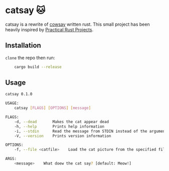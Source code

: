 # catsay :cat:

catsay is a rewrite of [cowsay](https://en.wikipedia.org/wiki/Cowsay) written rust. This small project has been heavily inspired by [Practical Rust Projects](https://www.apress.com/gp/book/9781484255988).

## Installation
`clone` the repo then run:
```bash
    cargo build --release
```
## Usage
```bash
catsay 0.1.0

USAGE:
    catsay [FLAGS] [OPTIONS] [message]

FLAGS:
    -d, --dead       Makes the cat appear dead
    -h, --help       Prints help information
    -i, --stdin      Read the message from STDIN instead of the argument
    -V, --version    Prints version information

OPTIONS:
    -f, --file <catfile>    Load the cat picture from the specified file

ARGS:
    <message>    What doew the cat say? [default: Meow!]
```
